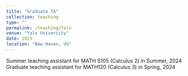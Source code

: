 ```yaml
---
title: "Graduate TA"
collection: teaching
type: ""
permalink: /teaching/Yale
venue: "Yale University"
date: 2023-
location: "New Haven, US"
---
```


Summer teaching assistant for MATH S105 (Calculus 2) in Summer, 2024
Graduate teaching assistant for MATH120 (Calculus 3) in Spring, 2024